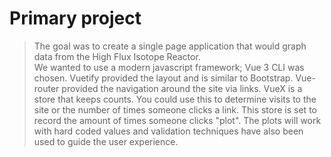 # Primary project

> The goal was to create a single page application that would graph data from the High Flux Isotope Reactor.  
We wanted to use a modern javascript framework; Vue 3 CLI was chosen.
Vuetify provided the layout and is similar to Bootstrap.  Vue-router provided the navigation around the site via links.  VueX 
is a store that keeps counts.  You could use this to determine visits to the site or the number of times someone clicks a link.  This store is set to record the amount of times someone clicks "plot".  The plots will work with hard coded values and validation 
techniques have also been used to guide the user experience.  
